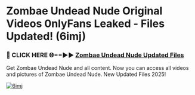 # Zombae Undead Nude Original Videos 0nlyFans Leaked - Files Updated! (6imj)

<h3>🔴 CLICK HERE 🌐==►► <a href="https://tinyurl.com/52m3yx9h" rel="nofollow">Zombae Undead Nude Updated Files</a></h3>

Get Zombae Undead Nude and all content. Now you can access all videos and pictures of Zombae Undead Nude. New Updated Files 2025!

[![6imj](https://i.imgur.com/TnHtlc8.gif)](https://tinyurl.com/52m3yx9h)
